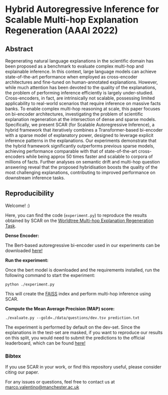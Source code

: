 # Hybrid Autoregressive Inference for Scalable Multi-hop Explanation Regeneration (AAAI 2022)

## Abstract
Regenerating natural language explanations in the scientific domain has been proposed as a benchmark to evaluate complex multi-hop and explainable inference. In this context, large language models can achieve state-of-the-art performance when employed as cross-encoder architectures and fine-tuned on human-annotated explanations. However, while much attention has been devoted to the quality of the explanations, the problem of performing inference efficiently is largely under-studied. Cross-encoders, in fact, are intrinsically not scalable, possessing limited applicability to real-world scenarios that require inference on massive facts banks. To enable complex multi-hop reasoning at scale, this paper focuses on bi-encoder architectures, investigating the problem of scientific explanation regeneration at the intersection of dense and sparse models. Specifically, we present SCAR (for Scalable Autoregressive Inference), a hybrid framework that iteratively combines a Transformer-based bi-encoder with a sparse model of explanatory power, designed to leverage explicit inference patterns in the explanations. Our experiments demonstrate that the hybrid framework significantly outperforms previous sparse models, achieving performance comparable with that of state-of-the-art cross-encoders while being approx 50 times faster and scalable to corpora of millions of facts. Further analyses on semantic drift and multi-hop question answering reveal that the proposed hybridisation boosts the quality of the most challenging explanations, contributing to improved performance on downstream inference tasks.

## Reproducibility

Welcome! :) 

Here, you can find the code (`experiment.py`) to reproduce the results obtained by SCAR on the [Worldtree Multi-hop Explanation Regeneration Task](https://github.com/umanlp/tg2019task).

**Dense Encoder:**

The Bert-based autoregressive bi-encoder used in our experiments can be downloaded [here!](https://drive.google.com/file/d/1iz38q8EIYZdO9U7mAMVz1qUprU8jmEwI/view?usp=sharing)

**Run the experiment:**

Once the bert model is downloaded and the requirements installed, run the following command to start the experiment:

`python ./experiment.py`

This will create the [FAISS](https://faiss.ai/) index and perform multi-hop inference using SCAR.

**Compute the Mean Average Precision (MAP) score:** 

`./evaluate.py --gold=./data/questions/dev.tsv prediction.txt`

The experiment is performed by default on the dev-set. Since the explanations in the test-set are masked, if you want to reproduce our results on this split, you would need to submit the predictions to the official leaderboard, which can be found [here!](https://competitions.codalab.org/competitions/20150#results)

### Bibtex
If you use SCAR in your work, or find this repository useful, please consider citing our paper.


For any issues or questions, feel free to contact us at marco.valentino@manchester.ac.uk

